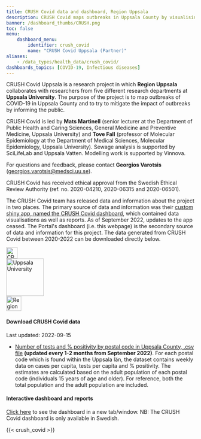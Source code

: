 ```yaml
---
title: CRUSH Covid data and dashboard, Region Uppsala
description: CRUSH Covid maps outbreaks in Uppsala County by visualising the number of cases, test positivity, and geographic distribution, among other things. Data for each postal code is available for download and reuse.
banner: /dashboard_thumbs/CRUSH.png
toc: false
menu:
    dashboard_menu:
        identifier: crush_covid
        name: "CRUSH Covid Uppsala (Partner)"
aliases:
    - /data_types/health_data/crush_covid/
dashboards_topics: [COVID-19, Infectious diseases]
---
```


<div class="containter">
<div class="row mr-2 mt-2">
<div class="col-lg-9">
<p>CRUSH Covid Uppsala is a research project in which <b>Region Uppsala</b> collaborates with researchers from five different research departments at <b>Uppsala University</b>. The purpose of the project is to map outbreaks of COVID-19 in Uppsala County and to try to mitigate the impact of outbreaks by informing the public.</p>

<p>CRUSH Covid is led by <b>Mats Martinell</b> (senior lecturer at the Department of Public Health and Caring Sciences, General Medicine and Preventive Medicine, Uppsala University) and <b>Tove Fall</b> (professor of Molecular Epidemiology at the Department of Medical Sciences, Molecular Epidemiology, Uppsala University). Sewage analysis is supported by SciLifeLab and Uppsala Vatten. Modelling work is supported by Vinnova.</p>

<p>For questions and feedback, please contact <b>Georgios Varotsis</b> (<a href="mailto:georgios.varotsis@medsci.uu.se">georgios.varotsis@medsci.uu.se</a>).</p>

<p>CRUSH Covid has received ethical approval from the Swedish Ethical Review Authority (ref. no. 2020-04210, 2020-06315 and 2020-06501).</p>

<p>The CRUSH Covid team has released data and information about the project in two places. The primary source of data and information was their <a target="_blank" href="https://crush-covid.shinyapps.io/crush_covid/">custom shiny app, named the CRUSH Covid dashboard</a>, which contained data visualisations as well as reports. As of September 2022, updates to the app ceased. The Portal's dashboard (i.e. this webpage) is the secondary source of data and information for this project. The data generated from CRUSH Covid between 2020-2022 can be downloaded directly below.</p>
</div>
<div class="col-lg-3">
<div class="d-flex justify-content-center mb-3"><img src="/img/logos/crush_covid_logo.png" alt="CRUSH Covid" height="30"></div>
<div class="d-flex justify-content-center mb-3"><img src="/img/logos/uu_logo.png" alt="Uppsala University" height="100"></div>
<div class="d-flex justify-content-center mb-3"><img src="/img/logos/regionuppsala_logo.png" alt="Region Uppsala" height="40"></div>
</div>
</div>
</div>

#### Download CRUSH Covid data

<div class="alert alert-info">Last updated: 2022-09-15</div>

* [Number of tests and % positivity by postal code in Uppsala County, .csv file](https://blobserver.dc.scilifelab.se/blob/CRUSH_Covid_data.csv) <b>(updated every 1-2 months from September 2022)</b>. For each postal code which is found within the Uppsala län, the dataset contains weekly data on cases per capita, tests per capita and % positivity. The estimates are calculated based on the adult population of each postal code (individuals 15 years of age and older). For reference, both the total population and the adult population are included.

#### Interactive dashboard and reports

<a target="_blank" href="https://crush-covid.shinyapps.io/crush_covid/">Click here</a> to see the dashboard in a new tab/window. NB: The CRUSH Covid dashboard is only available in Swedish.

{{< crush_covid >}}
